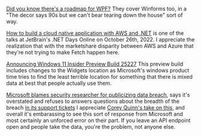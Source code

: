 [Did you know there's a roadmap for WPF?](https://github.com/dotnet/wpf/blob/main/roadmap.md) They cover Winforms too, in a "The decor says 90s but we can't bear tearing down the house" sort of way.

[How to build a cloud native application with AWS and .NET](https://twitter.com/resharper/status/1577294970108747776) is one of the talks at JetBrain's .NET Days Online on October 26th, 2022.  I appreciate the realization that with the marketshare disparity between AWS and Azure that they're not trying to make Fetch happen here.

[Announcing Windows 11 Insider Preview Build 25227](https://blogs.windows.com/windows-insider/2022/10/19/announcing-windows-11-insider-preview-build-25227/) This preview build includes changes to the Widgets location as Microsoft's windows product time tries to find the least terrible location for something that there is mixed data at best that people actually use them.

[Microsoft blames security researcher for publicizing data breach](https://msrc-blog.microsoft.com/2022/10/19/investigation-regarding-misconfigured-microsoft-storage-location-2/), says it's overstated and refuses to answers questions about the breadth of the breach [in its support tickets](https://twitter.com/GossiTheDog/status/1582819993263099905) I appreciate [Corey Quinn's take on this](https://twitter.com/QuinnyPig/status/1583143233248378880), and overall it's embarassing to see this sort of response from Microsoft and most certainly an unforced error on their part.  If you leave an API endpoint open and people take the data, you're the problem, not anyone else. 
